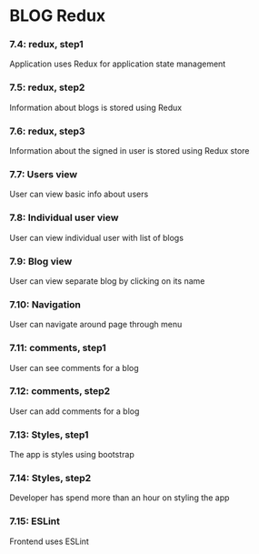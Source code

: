 # BLOG Redux

### 7.4: redux, step1

Application uses Redux for application state management

### 7.5: redux, step2

Information about blogs is stored using Redux

### 7.6: redux, step3

Information about the signed in user is stored using Redux store

### 7.7: Users view

User can view basic info about users

### 7.8: Individual user view

User can view individual user with list of blogs

### 7.9: Blog view

User can view separate blog by clicking on its name

### 7.10: Navigation

User can navigate around page through menu

### 7.11: comments, step1

User can see comments for a blog

### 7.12: comments, step2

User can add comments for a blog

### 7.13: Styles, step1

The app is styles using bootstrap

### 7.14: Styles, step2

Developer has spend more than an hour on styling the app

### 7.15: ESLint

Frontend uses ESLint
